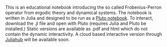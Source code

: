 This is an educational notebook introducing the so called Frobenius-Perron operator from ergodic theory and dynamical systems. The notebook is written in Julia and designed to be run as a [Pluto notebook]([url](https://plutojl.org/)). To interact, download the .jl file and open with Pluto (requires Julia and Pluto be installed.) Static versions are available as .pdf and html which do not contain the dynamic interactivity. A cloud based interactive version through [Juliahub]([url](https://juliahub.com/)) will be available soon.
